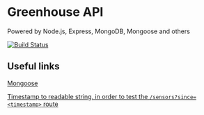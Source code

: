 # Greenhouse API
Powered by Node.js, Express, MongoDB, Mongoose and others

[![Build Status](http://ozoneprojects.fr:6500/job/greenhouse-prod/42/badge/icon)](http://ozoneprojects.fr:6500/job/greenhouse-prod/42/)

## Useful links
[Mongoose]( https://www.djamware.com/post/58b27ce080aca72c54645983/how-to-create-nodejs-expressjs-and-mongodb-crud-web-application)

[Timestamp to readable string, in order to test the `/sensors?since=<timestamp>` route](http://www.timestampgenerator.com/date-from-timestamp/)
